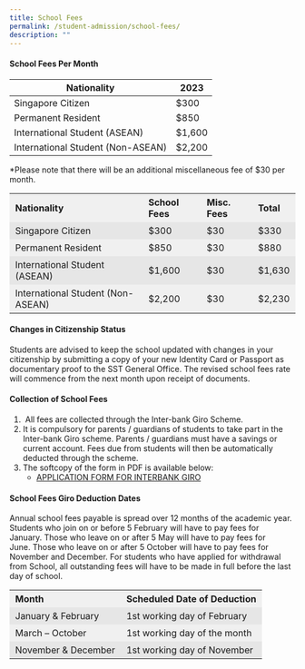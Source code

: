 ```yaml
---
title: School Fees
permalink: /student-admission/school-fees/
description: ""
---
```

#### School Fees Per Month

| **Nationality** | **2023** |
| --- | --- |
| Singapore Citizen | $300 |
| Permanent Resident | $850 |
| International Student (ASEAN) | $1,600 |
| International Student (Non-ASEAN) | $2,200 |

*Please note that there will be an additional miscellaneous fee of $30 per month.

<table style="box-sizing: inherit; border-collapse: collapse; border-spacing: 0px; width: 820px; max-width: 100%;"><tbody style="box-sizing: inherit;"><tr style="box-sizing: inherit; background: rgb(240, 240, 240);"><td style="box-sizing: inherit; padding: 5px 10px; border-color: transparent;"><strong style="box-sizing: inherit; font-weight: bold;">Nationality</strong></td><td style="box-sizing: inherit; padding: 5px 10px; border-color: transparent;"><strong style="box-sizing: inherit; font-weight: bold;">School Fees</strong></td><td style="box-sizing: inherit; padding: 5px 10px; border-color: transparent;"><strong style="box-sizing: inherit; font-weight: bold;">Misc. Fees</strong></td><td style="box-sizing: inherit; padding: 5px 10px; border-color: transparent;"><strong style="box-sizing: inherit; font-weight: bold;">Total</strong></td></tr><tr style="box-sizing: inherit; background: rgb(230, 230, 230);"><td style="box-sizing: inherit; padding: 5px 10px; border-color: transparent;">Singapore Citizen</td><td style="box-sizing: inherit; padding: 5px 10px; border-color: transparent;">$300</td><td style="box-sizing: inherit; padding: 5px 10px; border-color: transparent;">$30</td><td style="box-sizing: inherit; padding: 5px 10px; border-color: transparent;">$330</td></tr><tr style="box-sizing: inherit; background: rgb(240, 240, 240);"><td style="box-sizing: inherit; padding: 5px 10px; border-color: transparent;">Permanent Resident</td><td style="box-sizing: inherit; padding: 5px 10px; border-color: transparent;">$850</td><td style="box-sizing: inherit; padding: 5px 10px; border-color: transparent;">$30</td><td style="box-sizing: inherit; padding: 5px 10px; border-color: transparent;">$880</td></tr><tr style="box-sizing: inherit; background: rgb(230, 230, 230);"><td style="box-sizing: inherit; padding: 5px 10px; border-color: transparent;">International Student (ASEAN)</td><td style="box-sizing: inherit; padding: 5px 10px; border-color: transparent;">$1,600</td><td style="box-sizing: inherit; padding: 5px 10px; border-color: transparent;">$30</td><td style="box-sizing: inherit; padding: 5px 10px; border-color: transparent;">$1,630</td></tr><tr style="box-sizing: inherit; background: rgb(240, 240, 240);"><td style="box-sizing: inherit; padding: 5px 10px; border-color: transparent;">International Student (Non-ASEAN)</td><td style="box-sizing: inherit; padding: 5px 10px; border-color: transparent;">$2,200</td><td style="box-sizing: inherit; padding: 5px 10px; border-color: transparent;">$30</td><td style="box-sizing: inherit; padding: 5px 10px; border-color: transparent;">$2,230</td></tr></tbody></table>

#### Changes in Citizenship Status

Students are advised to keep the school updated with changes in your citizenship by submitting a copy of your new Identity Card or Passport as documentary proof to the SST General Office. The revised school fees rate will commence from the next month upon receipt of documents.

#### Collection of School Fees

1.   All fees are collected through the Inter-bank Giro Scheme.
2.  It is compulsory for parents / guardians of students to take part in the Inter-bank Giro scheme. Parents / guardians must have a savings or current account. Fees due from students will then be automatically deducted through the scheme.
3.  The softcopy of the form in PDF is available below:
    *   [APPLICATION FORM FOR INTERBANK GIRO](https://www.sst.edu.sg/wp-content/uploads/2019/04/APPLICATION-FORM-FOR-INTERBANK-GIRO_15072016-1.pdf)

#### School Fees Giro Deduction Dates

Annual school fees payable is spread over 12 months of the academic year. Students who join on or before 5 February will have to pay fees for January. Those who leave on or after 5 May will have to pay fees for June. Those who leave on or after 5 October will have to pay fees for November and December. For students who have applied for withdrawal from School, all outstanding fees will have to be made in full before the last day of school.

<table style="box-sizing: inherit; border-collapse: collapse; border-spacing: 0px; width: 820px; max-width: 100%;"><tbody style="box-sizing: inherit;"><tr style="box-sizing: inherit; background: rgb(240, 240, 240);"><td style="box-sizing: inherit; padding: 5px 10px; border-color: transparent;"><strong style="box-sizing: inherit; font-weight: bold;">Month</strong></td><td style="box-sizing: inherit; padding: 5px 10px; border-color: transparent;"><strong style="box-sizing: inherit; font-weight: bold;">Scheduled Date of Deduction</strong></td></tr><tr style="box-sizing: inherit; background: rgb(230, 230, 230);"><td style="box-sizing: inherit; padding: 5px 10px; border-color: transparent;">January &amp; February</td><td style="box-sizing: inherit; padding: 5px 10px; border-color: transparent;">1st working day of February</td></tr><tr style="box-sizing: inherit; background: rgb(240, 240, 240);"><td style="box-sizing: inherit; padding: 5px 10px; border-color: transparent;">March – October</td><td style="box-sizing: inherit; padding: 5px 10px; border-color: transparent;">1st working day of the month</td></tr><tr style="box-sizing: inherit; background: rgb(230, 230, 230);"><td style="box-sizing: inherit; padding: 5px 10px; border-color: transparent;">November &amp; December</td><td style="box-sizing: inherit; padding: 5px 10px; border-color: transparent;">1st working day of November</td></tr></tbody></table>